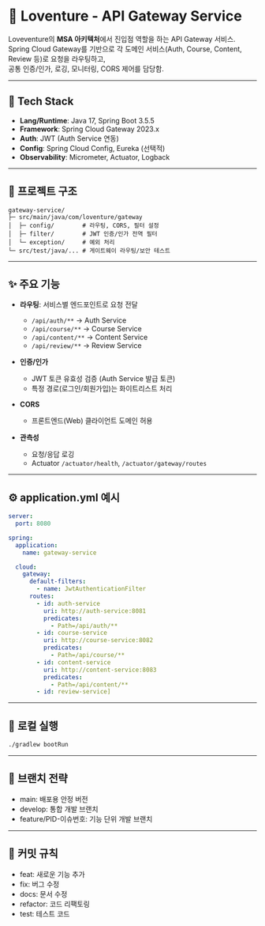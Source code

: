 # 💌 Loventure - API Gateway Service 

Loveventure의 **MSA 아키텍처**에서 진입점 역할을 하는 API Gateway 서비스.  
Spring Cloud Gateway를 기반으로 각 도메인 서비스(Auth, Course, Content, Review 등)로 요청을 라우팅하고,  
공통 인증/인가, 로깅, 모니터링, CORS 제어를 담당함.

---

## 🔧 Tech Stack

- **Lang/Runtime**: Java 17, Spring Boot 3.5.5
- **Framework**: Spring Cloud Gateway 2023.x
- **Auth**: JWT (Auth Service 연동)
- **Config**: Spring Cloud Config, Eureka (선택적)
- **Observability**: Micrometer, Actuator, Logback

---

## 📂 프로젝트 구조

```
gateway-service/
├─ src/main/java/com/loventure/gateway
│  ├─ config/        # 라우팅, CORS, 필터 설정
│  ├─ filter/        # JWT 인증/인가 전역 필터
│  └─ exception/     # 예외 처리
└─ src/test/java/... # 게이트웨이 라우팅/보안 테스트
```

---

## ✨ 주요 기능

- **라우팅**: 서비스별 엔드포인트로 요청 전달
  - `/api/auth/**` → Auth Service
  - `/api/course/**` → Course Service
  - `/api/content/**` → Content Service
  - `/api/review/**` → Review Service

- **인증/인가**
  - JWT 토큰 유효성 검증 (Auth Service 발급 토큰)
  - 특정 경로(로그인/회원가입)는 화이트리스트 처리

- **CORS**
  - 프론트엔드(Web) 클라이언트 도메인 허용

- **관측성**
  - 요청/응답 로깅
  - Actuator `/actuator/health`, `/actuator/gateway/routes`

---

## ⚙️ application.yml 예시

```yaml
server:
  port: 8080

spring:
  application:
    name: gateway-service

  cloud:
    gateway:
      default-filters:
        - name: JwtAuthenticationFilter
      routes:
        - id: auth-service
          uri: http://auth-service:8081
          predicates:
            - Path=/api/auth/**
        - id: course-service
          uri: http://course-service:8082
          predicates:
            - Path=/api/course/**
        - id: content-service
          uri: http://content-service:8083
          predicates:
            - Path=/api/content/**
        - id: review-service]
```

---

## 🐳 로컬 실행

```bash
./gradlew bootRun
```

---

## 🧩 브랜치 전략
* main: 배포용 안정 버전
* develop: 통합 개발 브랜치
* feature/PID-이슈번호: 기능 단위 개발 브랜치

---

## 📜 커밋 규칙
* feat: 새로운 기능 추가
* fix: 버그 수정
* docs: 문서 수정
* refactor: 코드 리팩토링
* test: 테스트 코드
